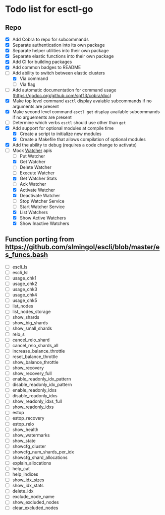 Todo list for esctl-go
====
## Repo 
- [x] Add Cobra to repo for subcommands
- [x] Separate authentication into its own package
- [x] Separate helper utilities into their own package
- [x] Separate elastic functions into their own package
- [x] Add CI for building packages
- [x] Add common badges to README
- [ ] Add ability to switch between elastic clusters
  * [x] Via command
  * [ ] Via flag
- [ ] Add automatic documentation for command usage (https://godoc.org/github.com/spf13/cobra/doc)
- [x] Make top level command `esctl` display avaiable subcommands if no
  arguments are present
- [x] Make second level command `esctl get` display available subcommands if no
  arguements are present
- [ ] Determine which verbs `esctl` should use other than `get`
- [x] Add support for optional modules at compile time
  * [x] Create a script to initialize new modules
  * [x] Create a Makefile that allows compilation of optional modules
- [x] Add the ability to debug (requires a code change to activate)
- [ ] Mock [Watcher](https://www.elastic.co/guide/en/elasticsearch/reference/current/watcher-api.html) apis
  - [ ] Put Watcher
  - [x] Get Watcher
  - [ ] Delete Watcher
  - [ ] Execute Watcher
  - [x] Get Watcher Stats
  - [ ] Ack Watcher
  - [x] Activate Watcher
  - [x] Deactivate Watcher
  - [ ] Stop Watcher Service
  - [ ] Start Watcher Service
  - [x] List Watchers
  - [x] Show Active Watchers
  - [x] Show Inactive Watchers

## Function porting from https://github.com/slmingol/escli/blob/master/es_funcs.bash
- [ ] escli_ls
- [ ] escli_lsl
- [ ] usage_chk1
- [ ] usage_chk2
- [ ] usage_chk3
- [ ] usage_chk4
- [ ] usage_chk5
- [ ] list_nodes
- [ ] list_nodes_storage
- [ ] show_shards
- [ ] show_big_shards
- [ ] show_small_shards
- [ ] relo_s
- [ ] cancel_relo_shard
- [ ] cancel_relo_shards_all
- [ ] increase_balance_throttle
- [ ] reset_balance_throttle
- [ ] show_balance_throttle
- [ ] show_recovery
- [ ] show_recovery_full
- [ ] enable_readonly_idx_pattern
- [ ] disable_readonly_idx_pattern
- [ ] enable_readonly_idxs
- [ ] disable_readonly_idxs
- [ ] show_readonly_idxs_full
- [ ] show_readonly_idxs
- [ ] estop
- [ ] estop_recovery
- [ ] estop_relo
- [ ] show_health
- [ ] show_watermarks
- [ ] show_state
- [ ] showcfg_cluster
- [ ] showcfg_num_shards_per_idx
- [ ] showcfg_shard_allocations
- [ ] explain_allocations
- [ ] help_cat
- [ ] help_indices
- [ ] show_idx_sizes
- [ ] show_idx_stats
- [ ] delete_idx
- [ ] exclude_node_name
- [ ] show_excluded_nodes
- [ ] clear_excluded_nodes
